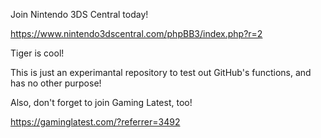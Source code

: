 Join Nintendo 3DS Central today!

https://www.nintendo3dscentral.com/phpBB3/index.php?r=2

Tiger is cool!
 
This is just an experimantal repository to test out GitHub's functions, and has no other purpose!

Also, don't forget to join Gaming Latest, too!

https://gaminglatest.com/?referrer=3492
